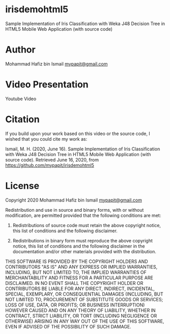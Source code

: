 # irisdemohtml5
Sample Implementation of Iris Classification with Weka J48 Decision Tree in HTML5 Mobile Web Application (with source code)

# Author
Mohammad Hafiz bin Ismail <mypapit@gmail.com>

# Video Presentation
Youtube Video

# Citation
If you build upon your work based on this video or the source code, I wished that you could cite my work as:

Ismail, M. H. (2020, June 16). Sample Implementation of Iris Classification with Weka J48 Decision Tree in HTML5 Mobile Web Application (with source code). Retrieved June 16, 2020, from https://github.com/mypapit/irisdemohtml5

# License
Copyright 2020 Mohammad Hafiz bin Ismail <mypapit@gmail.com>

Redistribution and use in source and binary forms, with or without modification, are permitted provided that the following conditions are met:

1. Redistributions of source code must retain the above copyright notice, this list of conditions and the following disclaimer.

2. Redistributions in binary form must reproduce the above copyright notice, this list of conditions and the following disclaimer in the documentation and/or other materials provided with the distribution.

THIS SOFTWARE IS PROVIDED BY THE COPYRIGHT HOLDERS AND CONTRIBUTORS "AS IS" AND ANY EXPRESS OR IMPLIED WARRANTIES, INCLUDING, BUT NOT LIMITED TO, THE IMPLIED WARRANTIES OF MERCHANTABILITY AND FITNESS FOR A PARTICULAR PURPOSE ARE DISCLAIMED. IN NO EVENT SHALL THE COPYRIGHT HOLDER OR CONTRIBUTORS BE LIABLE FOR ANY DIRECT, INDIRECT, INCIDENTAL, SPECIAL, EXEMPLARY, OR CONSEQUENTIAL DAMAGES (INCLUDING, BUT NOT LIMITED TO, PROCUREMENT OF SUBSTITUTE GOODS OR SERVICES; LOSS OF USE, DATA, OR PROFITS; OR BUSINESS INTERRUPTION) HOWEVER CAUSED AND ON ANY THEORY OF LIABILITY, WHETHER IN CONTRACT, STRICT LIABILITY, OR TORT (INCLUDING NEGLIGENCE OR OTHERWISE) ARISING IN ANY WAY OUT OF THE USE OF THIS SOFTWARE, EVEN IF ADVISED OF THE POSSIBILITY OF SUCH DAMAGE.


